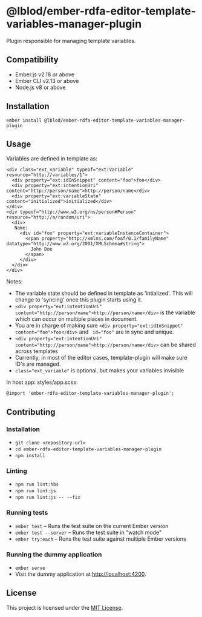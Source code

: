 @lblod/ember-rdfa-editor-template-variables-manager-plugin
==============================================================================

Plugin responsible for managing template variables.


Compatibility
------------------------------------------------------------------------------

* Ember.js v2.18 or above
* Ember CLI v2.13 or above
* Node.js v8 or above


Installation
------------------------------------------------------------------------------

```
ember install @lblod/ember-rdfa-editor-template-variables-manager-plugin
```


Usage
------------------------------------------------------------------------------
Variables are defined in template as:

```
<div class="ext_variable" typeof="ext:Variable" resource="http://variables/1">
  <div property="ext:idInSnippet" content="foo">foo</div>
  <div property="ext:intentionUri" content="http://person/name">http://person/name</div>
  <div property="ext:variableState" content="initialized">initialized</div>
</div>
<div typeof="http://www.w3.org/ns/person#Person" resource="http://a/random/uri">
  <div>
   Name:
     <div id="foo" property="ext:variableInstanceContainer">
       <span property="http://xmlns.com/foaf/0.1/familyName" datatype="http://www.w3.org/2001/XMLSchema#string">
         John Doe
       </span>
     </div>
  </div>
</div>
```
Notes:

* The variable state should be defined in template as 'intialized'. This will change to 'syncing' once this plugin starts using it.
* `<div property="ext:intentionUri" content="http://person/name">http://person/name</div>` is the variable which can occur on multiple places in document.
* You are in charge of making sure `<div property="ext:idInSnippet" content="foo">foo</div>` and ` id="foo"` are in sync and unique.
* `<div property="ext:intentionUri" content="http://person/name">http://person/name</div>` can be shared across templates
* Currently, in most of the editor cases, template-plugin will make sure ID's are managed.
* `class="ext_variable"` is optional, but makes your variables invisible

In host app:  styles/app.scss:
```
@import 'ember-rdfa-editor-template-variables-manager-plugin';
```


Contributing
------------------------------------------------------------------------------

### Installation

* `git clone <repository-url>`
* `cd ember-rdfa-editor-template-variables-manager-plugin`
* `npm install`

### Linting

* `npm run lint:hbs`
* `npm run lint:js`
* `npm run lint:js -- --fix`

### Running tests

* `ember test` – Runs the test suite on the current Ember version
* `ember test --server` – Runs the test suite in "watch mode"
* `ember try:each` – Runs the test suite against multiple Ember versions

### Running the dummy application

* `ember serve`
* Visit the dummy application at [http://localhost:4200](http://localhost:4200).

License
------------------------------------------------------------------------------

This project is licensed under the [MIT License](LICENSE.md).
